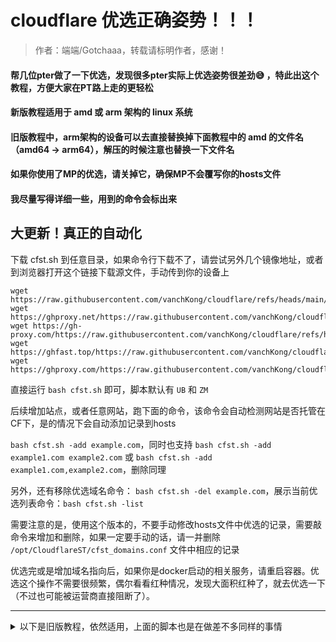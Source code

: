 # cloudflare 优选正确姿势！！！

> 作者：端端/Gotchaaa，转载请标明作者，感谢！

#### 帮几位pter做了一下优选，发现很多pter实际上优选姿势很差劲😅 ，特此出这个教程，方便大家在PT路上走的更轻松
#### 新版教程适用于 amd 或 arm 架构的 linux 系统
#### 旧版教程中，arm架构的设备可以去直接替换掉下面教程中的 amd 的文件名（amd64 -> arm64），解压的时候注意也替换一下文件名
#### 如果你使用了MP的优选，请关掉它，确保MP不会覆写你的hosts文件
#### 我尽量写得详细一些，用到的命令会标出来

## 大更新！真正的自动化
下载 cfst.sh 到任意目录，如果命令行下载不了，请尝试另外几个镜像地址，或者到浏览器打开这个链接下载源文件，手动传到你的设备上

```
wget https://raw.githubusercontent.com/vanchKong/cloudflare/refs/heads/main/cfst.sh
wget https://ghproxy.net/https://raw.githubusercontent.com/vanchKong/cloudflare/refs/heads/main/cfst.sh
wget https://gh-proxy.com/https://raw.githubusercontent.com/vanchKong/cloudflare/refs/heads/main/cfst.sh
wget https://ghfast.top/https://raw.githubusercontent.com/vanchKong/cloudflare/refs/heads/main/cfst.sh
wget https://ghproxy.com/https://raw.githubusercontent.com/vanchKong/cloudflare/refs/heads/main/cfst.sh
```

直接运行 `bash cfst.sh` 即可，脚本默认有 `UB` 和 `ZM`

后续增加站点，或者任意网站，跑下面的命令，该命令会自动检测网站是否托管在CF下，是的情况下会自动添加记录到hosts

`bash cfst.sh -add example.com`，同时也支持 `bash cfst.sh -add example1.com example2.com` 或 `bash cfst.sh -add example1.com,example2.com`，删除同理

另外，还有移除优选域名命令： `bash cfst.sh -del example.com`，展示当前优选列表命令：`bash cfst.sh -list`

需要注意的是，使用这个版本的，不要手动修改hosts文件中优选的记录，需要敲命令来增加和删除，如果一定要手动的话，请一并删除 `/opt/CloudflareST/cfst_domains.conf` 文件中相应的记录

优选完或是增加域名指向后，如果你是docker启动的相关服务，请重启容器。优选这个操作不需要很频繁，偶尔看看红种情况，发现大面积红种了，就去优选一下（不过也可能被运营商直接阻断了）。

--- 
<details>
  <summary>以下是旧版教程，依然适用，上面的脚本也是在做差不多同样的事情</summary>

- ### 安装 CloudflareST
> 一般我会把它装在 /opt 目录下，当然，如果你知道自己在做什么，你可以按照自己的习惯来，OK，首先切换到 opt 目录、创建文件夹
> 
> `cd /opt`
> 
> `mkdir CloudflareST && cd CloudflareST`
>
> 然后下载CloudflareST压缩包
>
> `wget -N https://github.com/XIU2/CloudflareSpeedTest/releases/download/v2.2.5/CloudflareST_linux_amd64.tar.gz`
>
> 如果你是在国内网络环境中下载，那么请使用下面这几个镜像加速之一：
>
> `wget -N https://ghp.ci/https://github.com/XIU2/CloudflareSpeedTest/releases/download/v2.2.5/CloudflareST_linux_amd64.tar.gz`
>
> `wget -N https://ghproxy.net/https://github.com/XIU2/CloudflareSpeedTest/releases/download/v2.2.5/CloudflareST_linux_amd64.tar.gz`
>
> `wget -N https://gh-proxy.com/https://github.com/XIU2/CloudflareSpeedTest/releases/download/v2.2.5/CloudflareST_linux_amd64.tar.gz`
> 
> `wget -N https://ghproxy.cc/https://github.com/XIU2/CloudflareSpeedTest/releases/download/v2.2.5/CloudflareST_linux_amd64.tar.gz`
>
> 如果下载失败的话，尝试删除 -N 参数（如果是为了更新，则记得提前删除旧压缩包 `rm CloudflareST_linux_amd64.tar.gz` ）
>
> 解压
>
> `tar -zxf CloudflareST_linux_amd64.tar.gz`
>
> 赋予目录执行权限
>
> `cd .. && chmod +x CloudflareST && cd CloudflareST`

- ### 如何判断哪些站点可以添加优选IP指向
> 任意打开一个站点，打开控制台切换至 `网络/network` 选项，保证筛选器选择的是 `全部`，刷新网页，在 `网络/network` 选项翻到第一个请求，找到 `响应标头/Response Header`，在里面找 `server`，如果 `server` 是 `cloudflare`，则代表该域名可以添加到 `hosts` 文件当中（注意，当前地址栏中是二级域名就添加二级域名，是顶级域名就添加顶级域名，不要自作聪明）。
> 
> 关于tracker：有些站点的 tracker 挂靠在cf下，有些没有，你可以手动添加一个种子下载，查看具体的 tracker 域名是什么（同样，是二级域名就复制二级域名，是顶级域名就复制顶级域名），将域名复制粘贴到浏览器打开，重复刚刚上面对于站点的步骤即可。

- ### 准备 hosts 初始文件，这里你需要会如何在linux中编辑保存文件
> 你需要编辑的文件是 `/etc/hosts`，一般命令是 `vi /etc/hosts`，进入文件后，按 `i` 进入编辑模式，按 `Esc` 退出编辑模式，退出编辑模式后按 `:wq` 保存退出，按 `:q!` 不保存强制退出
>
> 如果你之前优选过，但是不知道自己在做什么或者比较模棱两可，建议清空自己的优选（注意！不是清空整个hosts文件），以下基于你已经清空的情况
>
> 比如一个站点的域名是 abc.com，经过你的检查，它挂靠在cf下，你可以先随便写个ip，类似这样
>
> `1.1.1.1 abc.com`
>
> 注意中间是有空格的！
>
> 为了方便整理，打个比方这个abc站点的tracker域名是 t.abc.com，且同样挂靠在cf下，那么我们可以这样写
>
> `1.1.1.1 abc.com t.abc.com`

- ### 最后，开始优选
> `bash /opt/CloudflareST/cfst_hosts.sh`
>
> 第一次运行此脚本，会让你填写一个ip，该ip就填写你之前随便写的一个ip，这里就填写 `1.1.1.1`
>
> 接下来就会正常进行优选，并替换掉所有和你填写ip匹配的记录
>
> 后续添加站点：确认好域名是挂靠在cf下之后，将该域名添加到hosts文件，编辑保存即可
>
> 如果你是docker启动的qb、tr、mp、iyuu，优选后，建议重启这些容器。优选周期其实可以拉的很长，所以重启也不会很频繁

</details>
